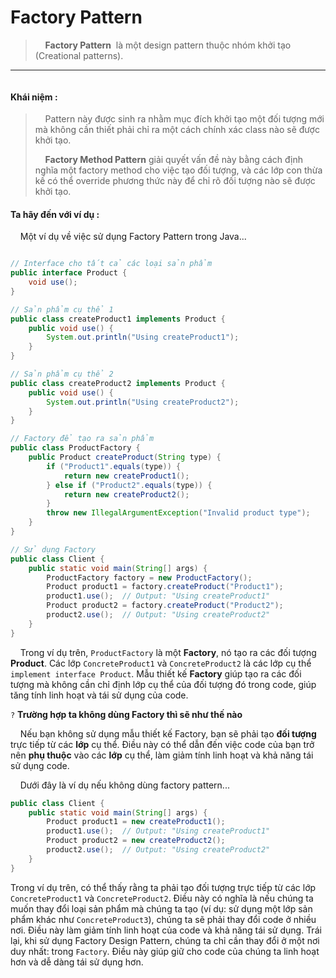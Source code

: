 # Factory Pattern

>     **Factory Pattern**  là một design pattern thuộc nhóm khởi tạo (Creational patterns).

---

<img title="Factory Pattern" src="https://refactoring.guru/images/patterns/content/factory-method/factory-method-en.png?id=cfa26f33dc8473e803fadae0d262100a" alt="" data-align="center" style="zoom:100%;">

#### Khái niệm :

>     Pattern này được sinh ra nhằm mục đích khởi tạo một đối tượng mới mà không cần thiết phải chỉ ra một cách chính xác class nào sẽ được khởi tạo.
> 
>     **Factory Method Pattern** giải quyết vấn đề này bằng cách định nghĩa một factory method cho việc tạo đối tượng, và các lớp con thừa kế có thể override phương thức này để chỉ rõ đối tượng nào sẽ được khởi tạo.

#### Ta hãy đến với ví dụ :

    Một ví dụ về việc sử dụng Factory Pattern trong Java...  

```java

// Interface cho tất cả các loại sản phẩm
public interface Product {
    void use();
}

// Sản phẩm cụ thể 1
public class createProduct1 implements Product {
    public void use() {
        System.out.println("Using createProduct1");
    }
}

// Sản phẩm cụ thể 2
public class createProduct2 implements Product {
    public void use() {
        System.out.println("Using createProduct2");
    }
}

// Factory để tạo ra sản phẩm
public class ProductFactory {
    public Product createProduct(String type) {
        if ("Product1".equals(type)) {
            return new createProduct1();
        } else if ("Product2".equals(type)) {
            return new createProduct2();
        }
        throw new IllegalArgumentException("Invalid product type");
    }
}

// Sử dụng Factory
public class Client {
    public static void main(String[] args) {
        ProductFactory factory = new ProductFactory();
        Product product1 = factory.createProduct("Product1");
        product1.use();  // Output: "Using createProduct1"
        Product product2 = factory.createProduct("Product2");
        product2.use();  // Output: "Using createProduct2"
    }
}


```

    Trong ví dụ trên, `ProductFactory` là một **Factory**, nó tạo ra các đối tượng **Product**. Các lớp `ConcreteProduct1` và `ConcreteProduct2` là các lớp cụ thể `implement interface Product`. Mẫu thiết kế **Factory** giúp tạo ra các đối tượng mà không cần chỉ định lớp cụ thể của đối tượng đó trong code, giúp tăng tính linh hoạt và tái sử dụng của code.





`?` **Trường hợp ta không dùng Factory thì sẽ như thế nào**

    Nếu bạn không sử dụng mẫu thiết kế Factory, bạn sẽ phải tạo **đối tượng** trực tiếp từ các **lớp** cụ thể. Điều này có thể dẫn đến việc code của bạn trở nên **phụ thuộc** vào các **lớp** cụ thể, làm giảm tính linh hoạt và khả năng tái sử dụng code.

    Dưới đây là ví dụ nếu không dùng factory pattern...

```java
public class Client {
    public static void main(String[] args) {
        Product product1 = new createProduct1();
        product1.use();  // Output: "Using createProduct1"
        Product product2 = new createProduct2();
        product2.use();  // Output: "Using createProduct2"
    }
}


```

   Trong ví dụ trên, có thể thấy rằng ta phải tạo đối tượng trực tiếp từ các lớp `ConcreteProduct1` và `ConcreteProduct2`. Điều này có nghĩa là nếu chúng ta muốn thay đổi loại sản phẩm mà chúng ta tạo (ví dụ: sử dụng một lớp sản phẩm khác như `ConcreteProduct3`), chúng ta sẽ phải thay đổi code ở nhiều nơi. Điều này làm giảm tính linh hoạt của code và khả năng tái sử dụng. Trái lại, khi sử dụng Factory Design Pattern, chúng ta chỉ cần thay đổi ở một nơi duy nhất: trong `Factory`. Điều này giúp giữ cho code của chúng ta linh hoạt hơn và dễ dàng tái sử dụng hơn.


